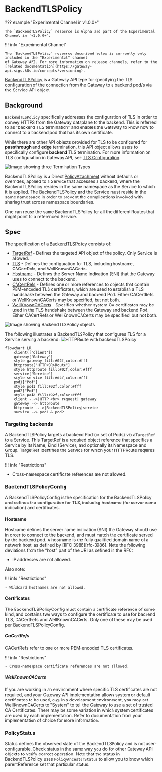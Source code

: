 # BackendTLSPolicy

??? example "Experimental Channel in v1.0.0+"

    The `BackendTLSPolicy` resource is Alpha and part of the Experimental Channel in `v1.0.0+`.

!!! info "Experimental Channel"

    The `BackendTLSPolicy` resource described below is currently only included in the "Experimental" channel
    of Gateway API. For more information on release channels, refer to the [related documentation](https://gateway-api.sigs.k8s.io/concepts/versioning).


[BackendTLSPolicy][backendtlspolicy] is a Gateway API type for specifying the TLS configuration
of the connection from the Gateway to a backend pod/s via the Service API object.

## Background

`BackendTLSPolicy` specifically addresses the configuration of TLS in order to convey HTTPS from the Gateway
dataplane to the backend.  This is referred to as "backend TLS termination" and enables the Gateway to know
how to connect to a backend pod that has its own certificate.  

While there are other API objects provided for TLS to be configured for **passthrough** and **edge** termination,
this API object allows users to specifically configure **backend** TLS termination.  For more information on TLS
configuration in Gateway API, see [TLS Configuration](/guides/tls/).

![Image showing three Termination Types](/images/tls-termination-types.png)

BackendTLSPolicy is a Direct [PolicyAttachment](/reference/policy-attachment/) without defaults or overrides,
applied to a Service that accesses a backend, where the BackendTLSPolicy resides in the same namespace as the
Service to which it is applied. The BackendTLSPolicy and the Service must reside in the same namespace in order
to prevent the complications involved with sharing trust across namespace boundaries.  

One can reuse the same BackendTLSPolicy for all the different Routes that might point to a referenced Service.

## Spec

The specification of a [BackendTLSPolicy][backendtlspolicy] consists of:

- [TargetRef][targetRef] - Defines the targeted API object of the policy.  Only Service is allowed.
- [TLS][tls] - Defines the configuration for TLS, including hostname, CACertRefs, and WellKnownCACerts.
- [Hostname][hostname] - Defines the Server Name Indication (SNI) that the Gateway uses to connect to the backend.
- [CACertRefs][caCertRefs] - Defines one or more references to objects that contain PEM-encoded TLS certificates,
which are used to establish a TLS handshake between the Gateway and backend Pod.  Either CACertRefs or WellKnownCACerts
may be specified, but not both.
- [WellKnownCACerts][wellKnownCACerts] - Specifies whether system CA certificates may be used in the TLS
handshake between the Gateway and backend Pod.  Either CACertRefs or WellKnownCACerts may be specified, but not both.

![Image showing BackendTLSPolicy objects](images/backendtlspolicy-api.png)

The following illustrates a BackendTLSPolicy that configures TLS for a Service serving a backend:
![HTTPRoute with backendTLSPolicy](/images/httproute-with-backend-tls-policy.png)

```mermaid
flowchart LR
    client(["client"])
    gateway["Gateway"]
    style gateway fill:#02f,color:#fff
    httproute["HTTP<BR>Route"]
    style httproute fill:#02f,color:#fff
    service["Service"]
    style service fill:#02f,color:#fff
    pod1["Pod"]
    style pod1 fill:#02f,color:#fff
    pod2["Pod"]
    style pod2 fill:#02f,color:#fff
    client -.->|HTTP <br> request| gateway
    gateway --> httproute
    httproute -.->|BackendTLSPolicy|service
    service --> pod1 & pod2
```

### Targeting backends

A BackendTLSPolicy targets a backend Pod (or set of Pods) via a`TargetRef` to a Service.  This TargetRef is a
required object reference that specifies a Service by its Name, Kind (Service), and optionally its Namespace and Group.
TargetRef identifies the Service for which your HTTPRoute requires TLS.

!!! info "Restrictions"
- Cross-namespace certificate references are not allowed.

### BackendTLSPolicyConfig

A BackendTLSPolicyConfig is the specification for the BackendTLSPolicy and defines the configuration for TLS,
including hostname (for server name indication) and certificates.

#### Hostname

Hostname defines the server name indication (SNI) the Gateway should use in order to connect to the backend, and must
match the certificate served by the backend pod. A hostname is the fully qualified domain name of a network host, as
defined by [RFC 3986][rfc-3986]. Note the following deviations from the “host” part of the URI as defined in the RFC:

- IP addresses are not allowed.

Also note:

!!! info "Restrictions"

    - Wildcard hostnames are not allowed.

#### Certificates

The BackendTLSPolicyConfig must contain a certificate reference of some kind, and contains two ways to configure the
certificate to use for backend TLS, CACertRefs and WellKnownCACerts.  Only one of these may be used per
BackendTLSPolicyConfig.

##### CaCertRefs

CACertRefs refer to one or more PEM-encoded TLS certificates.

!!! info "Restrictions"

    - Cross-namespace certificate references are not allowed.

##### WellKnownCACerts

If you are working in an environment where specific TLS certificates are not required, and your Gateway API
implementation allows system or default certificates to be used, e.g. in a development environment, you may
set WellKnownCACerts to "System" to tell the Gateway to use a set of trusted CA Certificates. There may be
some variation in which system certificates are used by each implementation. Refer to documentation from your
implementation of choice for more information.

### PolicyStatus

Status defines the observed state of the BackendTLSPolicy and is not user-configurable.  Check status in the same
way you do for other Gateway API objects to verify correct operation.  Note that the status in BackendTLSPolicy
uses `PolicyAncestorStatus` to allow you to know which parentReference set that particular status.

[backendtlspolicy]: /references/spec/#gateway.networking.k8s.io/v1alpha2.BackendTLSPolicy
[tls]: /references/spec/#gateway.networking.k8s.io/v1alpha2.BackendTLSPolicy.TLS
[caCertRefs]: /references/spec/#gateway.networking.k8s.io/v1alpha2.BackendTLSPolicyConfig.CACertRefs
[wellKnownCACerts]: /references/spec/#gateway.networking.k8s.io/v1alpha2.BackendTLSPolicyConfig.WellKnownCACerts
[hostname]: /references/spec/#gateway.networking.k8s.io/v1beta1.PreciseHostname
[targetRef]: /references/spec/#gateway.networking.k8s.io/v1alpha2.PolicyTargetReference
